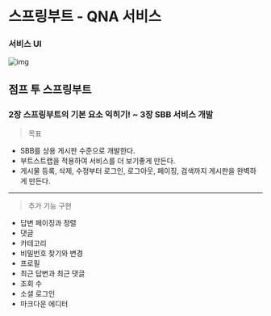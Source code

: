 # 스프링부트 - QNA 서비스

### 서비스 UI

![img](https://user-images.githubusercontent.com/117694148/226504606-ed98d1a8-c6f6-4b04-a81c-741f70b6a1a3.png)


## 점프 투 스프링부트
### 2장 스프링부트의 기본 요소 익히기! ~ 3장 SBB 서비스 개발


> 목표

- SBB를 상용 게시판 수준으로 개발한다.
- 부트스트랩을 적용하여 서비스를 더 보기좋게 만든다.
- 게시물 등록, 삭제, 수정부터 로그인, 로그아웃, 페이징, 검색까지 게시판을 완벽하게 만든다.
---
> 추가 기능 구현

- 답변 페이징과 정렬
- 댓글
- 카테고리
- 비밀번호 찾기와 변경
- 프로필
- 최근 답변과 최근 댓글
- 조회 수
- 소셜 로그인
- 마크다운 에디터
